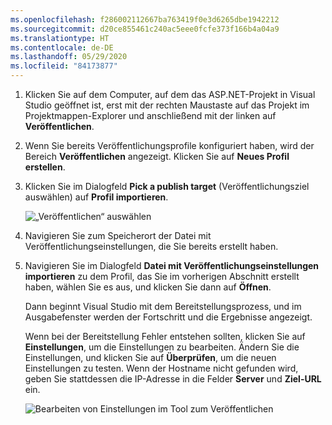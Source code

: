 ```yaml
---
ms.openlocfilehash: f286002112667ba763419f0e3d6265dbe1942212
ms.sourcegitcommit: d20ce855461c240ac5eee0fcfe373f166b4a04a9
ms.translationtype: HT
ms.contentlocale: de-DE
ms.lasthandoff: 05/29/2020
ms.locfileid: "84173877"
---
```


1. Klicken Sie auf dem Computer, auf dem das ASP.NET-Projekt in Visual Studio geöffnet ist, erst mit der rechten Maustaste auf das Projekt im Projektmappen-Explorer und anschließend mit der linken auf **Veröffentlichen**.

1. Wenn Sie bereits Veröffentlichungsprofile konfiguriert haben, wird der Bereich **Veröffentlichen** angezeigt. Klicken Sie auf **Neues Profil erstellen**.

1. Klicken Sie im Dialogfeld **Pick a publish target** (Veröffentlichungsziel auswählen) auf **Profil importieren**.

    ![„Veröffentlichen“ auswählen](../../deployment/media/tutorial-publish-tool-import-profile.png)

1. Navigieren Sie zum Speicherort der Datei mit Veröffentlichungseinstellungen, die Sie bereits erstellt haben.

1. Navigieren Sie im Dialogfeld **Datei mit Veröffentlichungseinstellungen importieren** zu dem Profil, das Sie im vorherigen Abschnitt erstellt haben, wählen Sie es aus, und klicken Sie dann auf **Öffnen**.

    Dann beginnt Visual Studio mit dem Bereitstellungsprozess, und im Ausgabefenster werden der Fortschritt und die Ergebnisse angezeigt.

    Wenn bei der Bereitstellung Fehler entstehen sollten, klicken Sie auf **Einstellungen**, um die Einstellungen zu bearbeiten. Ändern Sie die Einstellungen, und klicken Sie auf **Überprüfen**, um die neuen Einstellungen zu testen. Wenn der Hostname nicht gefunden wird, geben Sie stattdessen die IP-Adresse in die Felder **Server** und **Ziel-URL** ein.

    ![Bearbeiten von Einstellungen im Tool zum Veröffentlichen](../../deployment/media/tutorial-configure-publish-settings-in-tool.png)
